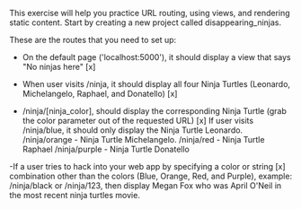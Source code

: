 This exercise will help you practice URL routing, using views, and rendering static content. Start by creating a new project called disappearing_ninjas.

These are the routes that you need to set up:
- On the default page ('localhost:5000'), it should display a view that says "No ninjas here" [x]

- When user visits /ninja, it should display all four Ninja Turtles (Leonardo, Michelangelo, Raphael, and Donatello) [x]

- /ninja/[ninja_color], should display the corresponding Ninja Turtle (grab the color parameter out of the requested URL) [x]
	If user visits /ninja/blue, it should only display the Ninja Turtle Leonardo.
	/ninja/orange - Ninja Turtle Michelangelo.
	/ninja/red - Ninja Turtle Raphael
	/ninja/purple - Ninja Turtle Donatello

-If a user tries to hack into your web app by specifying a color or string [x]
	combination other than the colors (Blue, Orange, Red, and Purple),
	example: /ninja/black or /ninja/123, then display Megan Fox who was
	April O'Neil in the most recent ninja turtles movie.
